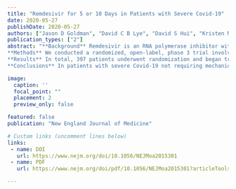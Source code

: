 ```yaml
---
title: "Remdesivir for 5 or 10 Days in Patients with Severe Covid-19"
date: 2020-05-27
publishDate: 2020-05-27
authors: ["Jason D Goldman", "David C B Lye", "David S Hui", "Kristen M Marks", "Raffaele Bruno", "Rocio Montejano", "Christoph D Spinner", "Massimo Galli", "Mi-Young Ahn", "Ronald G Nahass", "Yao-Shen Chen", "Devi SenGupta", "Robert H Hyland", "Anu O Osinusi", "Huyen Cao", "Christiana Blair", "Xuelian Wei", "Anuj Gaggar", "Diana M Brainard", "William J Towner", "Jose Muñoz", "Kathleen M Mullane", "Francisco M Marty", "Karen T Tashima", "George Diaz", "Aruna Subramanian", "**GS-US-540-5773 Investigators**"]
publication_types: ["2"]
abstract: "**Background** Remdesivir is an RNA polymerase inhibitor with potent antiviral activity in vitro and efficacy in animal models of coronavirus disease 2019 (Covid-19).
**Methods** We conducted a randomized, open-label, phase 3 trial involving hospitalized patients with confirmed SARS-CoV-2 infection, oxygen saturation of 94% or less while they were breathing ambient air, and radiologic evidence of pneumonia. Patients were randomly assigned in a 1:1 ratio to receive intravenous remdesivir for either 5 days or 10 days. All patients received 200 mg of remdesivir on day 1 and 100 mg once daily on subsequent days. The primary end point was clinical status on day 14, assessed on a 7-point ordinal scale.
**Results** In total, 397 patients underwent randomization and began treatment (200 patients for 5 days and 197 for 10 days). The median duration of treatment was 5 days (interquartile range, 5 to 5) in the 5-day group and 9 days (interquartile range, 5 to 10) in the 10-day group. At baseline, patients randomly assigned to the 10-day group had significantly worse clinical status than those assigned to the 5-day group (P = 0.02). By day 14, a clinical improvement of 2 points or more on the ordinal scale occurred in 64% of patients in the 5-day group and in 54% in the 10-day group. After adjustment for baseline clinical status, patients in the 10-day group had a distribution in clinical status at day 14 that was similar to that among patients in the 5-day group (P = 0.14). The most common adverse events were nausea (9% of patients), worsening respiratory failure (8%), elevated alanine aminotransferase level (7%), and constipation (7%).
**Conclusions** In patients with severe Covid-19 not requiring mechanical ventilation, our trial did not show a significant difference between a 5-day course and a 10-day course of remdesivir. With no placebo control, however, the magnitude of benefit cannot be determined. (Funded by Gilead Sciences; GS-US-540-5773 ClinicalTrials.gov number, NCT04292899.)."

image:
  caption: ''
  focal_point: ""
  placement: 2
  preview_only: false

featured: false
publication: "New England Journal of Medicine"

# Custom links (uncomment lines below)
links:
 - name: DOI
   url: https://www.nejm.org/doi/10.1056/NEJMoa2015301
 - name: PDF
   url: https://www.nejm.org/doi/pdf/10.1056/NEJMoa2015301?articleTools=true

---
```

